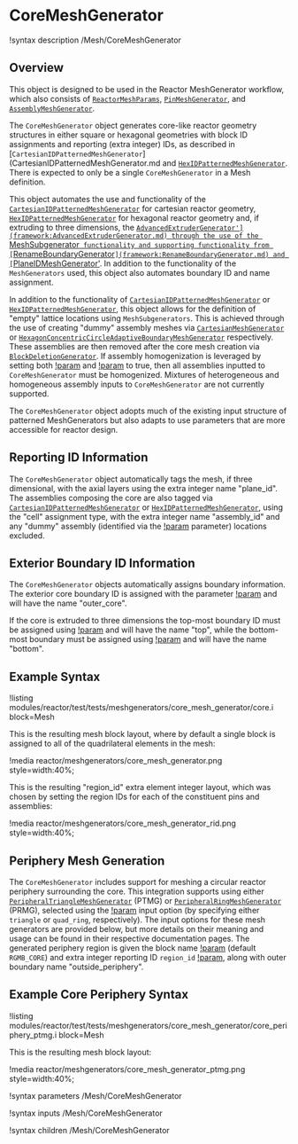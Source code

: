 # CoreMeshGenerator

!syntax description /Mesh/CoreMeshGenerator

## Overview

This object is designed to be used in the Reactor MeshGenerator workflow, which also consists of [`ReactorMeshParams`](ReactorMeshParams.md), [`PinMeshGenerator`](PinMeshGenerator.md), and [`AssemblyMeshGenerator`](AssemblyMeshGenerator.md).

The `CoreMeshGenerator` object generates core-like reactor geometry structures in either square or hexagonal geometries with block ID assignments and reporting (extra integer) IDs, as described in [`CartesianIDPatternedMeshGenerator`](CartesianIDPatternedMeshGenerator.md and [`HexIDPatternedMeshGenerator`](HexIDPatternedMeshGenerator.md). There is expected to only be a single `CoreMeshGenerator` in a Mesh definition.

This object automates the use and functionality of the [`CartesianIDPatternedMeshGenerator`](CartesianIDPatternedMeshGenerator.md) for cartesian  reactor geometry, [`HexIDPatternedMeshGenerator`](HexIDPatternedMeshGenerator.md) for hexagonal reactor geometry and, if extruding to three dimensions, the [`AdvancedExtruderGenerator'](framework:AdvancedExtruderGenerator.md) through the use of the `MeshSubgenerator` functionality and supporting functionality from [`RenameBoundaryGenerator`](framework:RenameBoundaryGenerator.md) and [`PlaneIDMeshGenerator'](framework:PlaneIDMeshGenerator.md). In addition to the functionality of the `MeshGenerators` used, this object also automates boundary ID and name assignment.

In addition to the functionality of [`CartesianIDPatternedMeshGenerator`](CartesianIDPatternedMeshGenerator.md) or [`HexIDPatternedMeshGenerator`](HexIDPatternedMeshGenerator.md), this object allows for the definition of "empty" lattice locations using `MeshSubgenerators`. This is achieved through the use of creating "dummy" assembly meshes via [`CartesianMeshGenerator`](framework:CartesianMeshGenerator.md) or [`HexagonConcentricCircleAdaptiveBoundaryMeshGenerator`](HexagonConcentricCircleAdaptiveBoundaryMeshGenerator.md) respectively. These assemblies are then removed after the core mesh creation via [`BlockDeletionGenerator`](framework:BlockDeletionGenerator.md). If assembly homogenization is leveraged by setting both [!param](/Mesh/PinMeshGenerator/use_as_assembly) and [!param](/Mesh/PinMeshGenerator/homogenized) to true, then all assemblies inputted to `CoreMeshGenerator` must be homogenized. Mixtures of heterogeneous and homogeneous assembly inputs to `CoreMeshGenerator` are not currently supported.

The `CoreMeshGenerator` object adopts much of the existing input structure of patterned MeshGenerators but also adapts to use parameters that are more accessible for reactor design.

## Reporting ID Information

The `CoreMeshGenerator` object automatically tags the mesh, if three dimensional, with the axial layers using the extra integer name "plane_id". The assemblies composing the core are also tagged via [`CartesianIDPatternedMeshGenerator`](CartesianIDPatternedMeshGenerator.md) or [`HexIDPatternedMeshGenerator`](HexIDPatternedMeshGenerator.md), using the "cell" assignment type, with the extra integer name "assembly_id" and any "dummy" assembly (identified via the [!param](/Mesh/CoreMeshGenerator/dummy_assembly_name) parameter) locations excluded.

## Exterior Boundary ID Information

The `CoreMeshGenerator` objects automatically assigns boundary information. The exterior core boundary ID is assigned with the parameter [!param](/Mesh/ReactorMeshParams/radial_boundary_id) and will have the name "outer_core".

If the core is extruded to three dimensions the top-most boundary ID must be assigned using [!param](/Mesh/ReactorMeshParams/top_boundary_id) and will have the name "top", while the bottom-most boundary must be assigned using [!param](/Mesh/ReactorMeshParams/bottom_boundary_id) and will have the name "bottom".

## Example Syntax

!listing modules/reactor/test/tests/meshgenerators/core_mesh_generator/core.i block=Mesh

This is the resulting mesh block layout, where by default a single block is assigned to all of the quadrilateral elements in the mesh:

!media reactor/meshgenerators/core_mesh_generator.png style=width:40%;

This is the resulting "region_id" extra element integer layout, which was chosen by setting the region IDs for each of the constituent pins and assemblies:

!media reactor/meshgenerators/core_mesh_generator_rid.png style=width:40%;

## Periphery Mesh Generation

The `CoreMeshGenerator` includes support for meshing a circular reactor periphery surrounding the core. This integration supports using either [`PeripheralTriangleMeshGenerator`](PeripheralTriangleMeshGenerator.md) (PTMG) or [`PeripheralRingMeshGenerator`](PeripheralRingMeshGenerator.md) (PRMG), selected using the [!param](/Mesh/CoreMeshGenerator/periphery_generator) input option (by specifying either `triangle` or `quad_ring`, respectively). The input options for these mesh generators are provided below, but more details on their meaning and usage can be found in their respective documentation pages. The generated periphery region is given the block name [!param](/Mesh/CoreMeshGenerator/periphery_block_name) (default `RGMB_CORE`) and extra integer reporting ID `region_id` [!param](/Mesh/CoreMeshGenerator/periphery_region_id), along with outer boundary name "outside_periphery".

## Example Core Periphery Syntax

!listing modules/reactor/test/tests/meshgenerators/core_mesh_generator/core_periphery_ptmg.i block=Mesh

This is the resulting mesh block layout:

!media reactor/meshgenerators/core_mesh_generator_ptmg.png style=width:40%;

!syntax parameters /Mesh/CoreMeshGenerator

!syntax inputs /Mesh/CoreMeshGenerator

!syntax children /Mesh/CoreMeshGenerator
